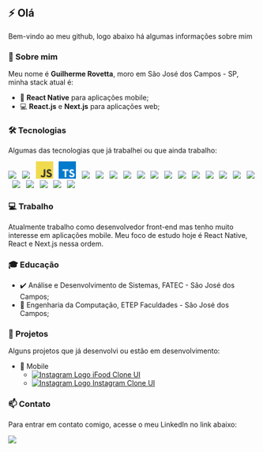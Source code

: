 
## :zap: Olá
Bem-vindo ao meu github, logo abaixo há algumas informações sobre mim

### :scroll: Sobre mim 
Meu nome é **Guilherme Rovetta**, moro em São José dos Campos - SP, minha stack atual é:
- :iphone: **React Native** para aplicações mobile;
- :computer: **React.js** e **Next.js** para aplicações web;

### :hammer_and_wrench: Tecnologias
Algumas das tecnologias que já trabalhei ou que ainda trabalho:
<p> 
<img src="https://cdn.icon-icons.com/icons2/2107/PNG/512/file_type_html_icon_130541.png" height="35px"/>
&nbsp;  
<img src="https://logospng.org/download/css-3/logo-css-3-2048.png" height="35px"/>
&nbsp;  
<img src="https://raw.githubusercontent.com/github/explore/80688e429a7d4ef2fca1e82350fe8e3517d3494d/topics/javascript/javascript.png" height="35px"/>
&nbsp;  
<img src="https://raw.githubusercontent.com/github/explore/80688e429a7d4ef2fca1e82350fe8e3517d3494d/topics/typescript/typescript.png" height="35px"/>
&nbsp;
<img src="https://appmasters.io/static/react-47ce6e77f039020ee2e76a10c1e988e9.png" height="35px"/>
&nbsp;
<img src="https://uireactnative.com/wp-content/uploads/2019/04/react-native-logo.png" height="35px"/>
&nbsp;
<img src="https://docs.microsoft.com/pt-pt/windows/images/nextjs-logo.png" height="35px"/>
&nbsp;
<img src="https://angular.io/assets/images/logos/angular/angular.png" height="35px"/>
&nbsp;
<img src="https://upload.wikimedia.org/wikipedia/commons/thumb/9/95/Vue.js_Logo_2.svg/1184px-Vue.js_Logo_2.svg.png" height="35px"/>
&nbsp;
<img src="https://git-scm.com/images/logos/downloads/Git-Icon-1788C.png" height="35px"/>
&nbsp;
<img src="https://seeklogo.com/images/E/expo-logo-01BB2BCFC3-seeklogo.com.png" height="35px"/>
&nbsp;
<img src="https://cdn.freebiesupply.com/logos/large/2x/jest-logo-png-transparent.png" height="35px"/>
&nbsp;
<img src="https://seeklogo.com/images/E/eslint-logo-DDFB6EBCF6-seeklogo.com.png" height="35px"/>
&nbsp;
<img src="https://cdn.freebiesupply.com/logos/thumbs/1x/prettier-1-logo.png" height="35px"/>
&nbsp;
<img src="https://miro.medium.com/max/400/1*tfZa4vsI6UusJYt_fzvGnQ.png" height="35px"/>
&nbsp;
<img src="https://camo.githubusercontent.com/c10bbec541caa795eee7a0ada0415e2fe7c04b4f89aaa8ebc76e1d1ac2ede1d6/68747470733a2f2f696d672e69636f6e73382e636f6d2f636f6c6f722f3435322f6d6f6e676f64622e706e67" height="35px"/>
&nbsp;
<img src="https://devtools.com.br/blog/wp-content/uploads/2013/06/MySQL-Logo.wine_.png" height="35px"/>
&nbsp;
<img src="https://www.docker.com/sites/default/files/d8/2019-07/Moby-logo.png" height="35px"/>
&nbsp;
<img src="https://upload.wikimedia.org/wikipedia/commons/3/33/Figma-logo.svg" height="35px"/>
&nbsp;
<img src="https://upload.wikimedia.org/wikipedia/commons/thumb/c/c2/Adobe_XD_CC_icon.svg/2101px-Adobe_XD_CC_icon.svg.png" height="35px"/>
&nbsp;
<img src="https://logodownload.org/wp-content/uploads/2017/04/adobe-Illustrator-logo-1-1.png" height="35px"/>
&nbsp;
<img src="https://logodownload.org/wp-content/uploads/2019/10/adobe-photoshop-logo-1.png" height="35px"/>
&nbsp;
</p>

### :computer: Trabalho 
Atualmente trabalho como desenvolvedor front-end mas tenho muito interesse em aplicações mobile. Meu foco de estudo hoje é React Native, React e Next.js nessa ordem.

### :mortar_board: Educação 
- :heavy_check_mark: Análise e Desenvolvimento de Sistemas, FATEC - São José dos Campos;
- :stop_sign: Engenharia da Computação, ETEP Faculdades - São José dos Campos;

### :book: Projetos
Alguns projetos que já desenvolvi ou estão em desenvolvimento:
- :iphone: Mobile 
	-  <a alt="iFood Clone UI" href="https://github.com/guihRovetta/ifood-clone"><img src="http://whatsrel.com.br/wp-content/uploads/2020/12/vagas-rela%C3%A7%C3%B5es-internacionais.png" width="16px" alt="Instagram Logo"/> iFood Clone UI</a>
	- <a alt="Instagram Clone UI" href="https://github.com/guihRovetta/instagram-clone"><img src="https://upload.wikimedia.org/wikipedia/commons/thumb/a/a5/Instagram_icon.png/2048px-Instagram_icon.png" width="16px" alt="Instagram Logo"/> Instagram Clone UI</a>

### :mailbox: Contato
Para entrar em contato comigo, acesse o meu LinkedIn no link abaixo:
<p>
  <a alt="Guilherme de Almeida Rovetta Linkedin" href="https://www.linkedin.com/in/guilherme-rovetta-381a89b0">
  <img src="https://img.shields.io/badge/LinkedIn-Guilherme%20Rovetta-blue?logo=linkedin"/></a>
</p>
